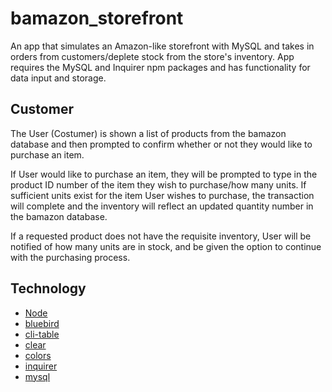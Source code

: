 # bamazon_storefront
An app that simulates an Amazon-like storefront with MySQL and takes in orders from customers/deplete stock from the store's inventory. App requires the MySQL and Inquirer npm packages and has functionality for data input and storage.

## Customer
The User (Costumer) is shown a list of products from the bamazon database and then prompted to confirm whether or not they would like to purchase an item.

If User would like to purchase an item, they will be prompted to type in the product ID number of the item they wish to purchase/how many units. If sufficient units exist for the item User wishes to purchase, the transaction will complete and the inventory will reflect an updated quantity number in the bamazon database.

If a requested product does not have the requisite inventory, User will be notified of how many units are in stock, and be given the option to continue with the purchasing process.


## Technology

  * [Node](https://nodejs.org/en/)
  * [bluebird](http://bluebirdjs.com/docs/install.html)
  * [cli-table](https://www.npmjs.com/package/cli-table)
  * [clear](https://www.npmjs.com/package/clear)
  * [colors](https://www.npmjs.com/package/colors)
  * [inquirer](https://www.npmjs.com/package/inquirer)
  * [mysql](https://www.npmjs.com/package/mysql)
